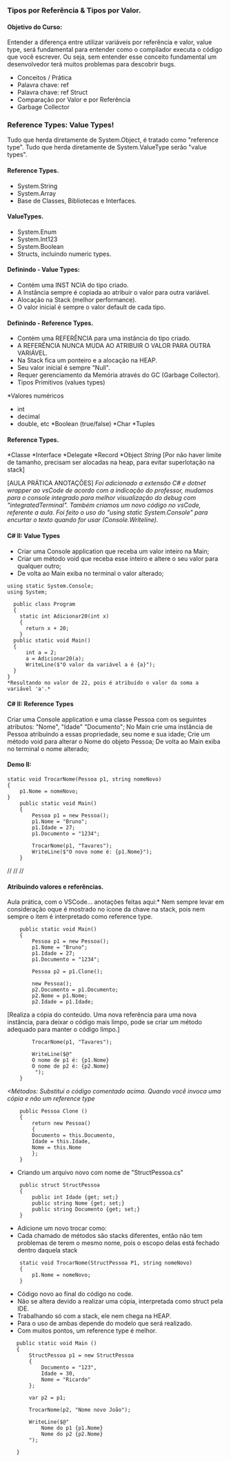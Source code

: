 ### Tipos por Referência & Tipos por Valor. 

#### Objetivo do Curso: 
Entender a diferença entre utilizar variáveis por referência e valor, value type, será fundamental para entender como o compilador executa o código que você escrever. Ou seja, sem entender esse conceito fundamental um desenvolvedor terá muitos problemas para descobrir bugs. 

- Conceitos / Prática
- Palavra chave: ref
- Palavra chave: ref Struct
- Comparação por Valor e por Referência
- Garbage Collector

### Reference Types: Value Types!

Tudo que herda diretamente de System.Object, é tratado como "reference type". 
Tudo que herda diretamente de System.ValueType serão "value types".
       
#### Reference Types.
- System.String
- System.Array
- Base de Classes, Bibliotecas e Interfaces. 
    
#### ValueTypes.
- System.Enum
- System.Int123
- System.Boolean
- Structs, incluindo numeric types.

#### Definindo - Value Types:
- Contém uma INST NCIA do tipo criado. 
- A Instância sempre é copiada ao atribuir o valor para outra variável. 
- Alocação na Stack (melhor performance).
- O valor inicial é sempre o valor default de cada tipo. 

#### Definindo - Reference Types.
- Contém uma REFERÊNCIA para uma instância do tipo criado. 
- A REFERÊNCIA NUNCA MUDA AO ATRIBUIR O VALOR PARA OUTRA VARIÁVEL.
- Na Stack fica um ponteiro e a alocação na HEAP.
- Seu valor inicial é sempre "Null". 
- Requer gerenciamento da Memória através do GC (Garbage Collector). 
- Tipos Primitivos (values types)

*Valores numéricos
 - int
 - decimal 
 - double, etc
*Boolean (true/false)
*Char 
*Tuples 

#### Reference Types.
*Classe 
*Interface 
*Delegate 
*Record 
*Object
*String* [Por não haver limite de tamanho, precisam ser alocadas na heap, para evitar superlotação na stack] 

[AULA PRÁTICA ANOTAÇÕES]
*Foi adicionado a extensão C# e dotnet wrapper ao vsCode de acordo com a indicação do professor, mudamos para o console integrado para melhor visualização do debug com "integratedTerminal". Também criamos um novo código no vsCode, referente a aula. 
Foi feito o uso do "using static System.Console" para encurtar o texto quando for usar (Console.Writeline).* 
   
#### C# II: Value Types 
- Criar uma Console application que receba um valor inteiro na Main; 
- Criar um método void que receba esse inteiro e altere o seu valor para qualquer outro; 
- De volta ao Main exiba no terminal o valor alterado;

``` 
using static System.Console;
using System;
  
  public class Program
  {
    static int Adicionar20(int x)
    {
      return x + 20;
    }
  public static void Main()
  {
      int a = 2;
      a = Adicionar20(a);
      WriteLine($"O valor da variável a é {a}");
  }
}
*Resultando no valor de 22, pois é atribuído o valor da soma a variável 'a'.*
```

#### C# II: Reference Types
Criar uma Console application e uma classe Pessoa com os seguintes atributos: "Nome", "Idade" "Documento";
No Main crie uma instância de Pessoa atribuindo a essas propriedade, seu nome e sua idade;
Crie um método void para alterar o Nome do objeto Pessoa; 
De volta ao Main exiba no terminal o nome alterado; 
    
#### Demo II: 
```
static void TrocarNome(Pessoa p1, string nomeNovo)
{
    p1.Nome = nomeNovo;
}
    public static void Main() 
    {
        Pessoa p1 = new Pessoa(); 
        p1.Nome = "Bruno";
        p1.Idade = 27;
        p1.Documento = "1234";

        TrocarNome(p1, "Tavares");
        WriteLine($"O novo nome é: {p1.Nome}");
    }
```
//
//
//

#### Atribuindo valores e referências.

Aula prática, com o VSCode... anotações feitas aqui:* Nem sempre levar em consideração oque é mostrado no ícone da chave na stack, pois nem sempre o item é interpretado como reference type.

```
    public static void Main()
    {
        Pessoa p1 = new Pessoa();
        p1.Nome = "Bruno";
        p1.Idade = 27;
        p1.Documento = "1234";
        
        Pessoa p2 = p1.Clone();
        
        new Pessoa();
        p2.Documento = p1.Documento;
        p2.Nome = p1.Nome;
        p2.Idade = p1.Idade; 
```

[Realiza a cópia do conteúdo. Uma nova referência para uma nova instância, para deixar o código mais limpo, pode se criar um método adequado para manter o código limpo.]

```
        TrocarNome(p1, "Tavares");
        
        WriteLine($@"
        O nome de p1 é: {p1.Nome}
        O nome de p2 é: {p2.Nome}
         ");
    } 
```

*<Métodos: Substitui o código comentado acima. Quando você invoca uma cópia e não um reference type*

```
    public Pessoa Clone ()
    {
        return new Pessoa()
        {
        Documento = this.Documento,
        Idade = this.Idade,
        Nome = this.Nome
        };
    } 
``` 

- Criando um arquivo novo com nome de "StructPessoa.cs" 

```  
    public struct StructPessoa
    {
        public int Idade {get; set;}
        public string Nome {get; set;}
        public string Documento {get; set;}
    } 
```    
- Adicione um novo trocar como: 
- Cada chamado de métodos são stacks diferentes, então não tem problemas de terem o mesmo nome, pois o escopo delas está fechado dentro daquela stack 
```    
    static void TrocarNome(StructPessoa P1, string nomeNovo)
    {
        p1.Nome = nomeNovo;
    } 
``` 
- Código novo ao final do código no code. 
- Não se altera devido a realizar uma cópia, interpretada como struct pela IDE. 
- Trabalhando só com a stack, ele nem chega na HEAP. 
- Para o uso de ambas depende do modelo que será realizado. 
- Com muitos pontos, um reference type é melhor. 
 ```
    public static void Main ()
    {
        StructPessoa p1 = new StructPessoa
        {
            Documento = "123",
            Idade = 30,
            Nome = "Ricardo"
        };
        
        var p2 = p1;
        
        TrocarNome(p2, "Nome novo João");
        
        WriteLine($@"
            Nome do p1 {p1.Nome}
            Nome do p2 {p2.Nome}
        ");
        
    }
```
